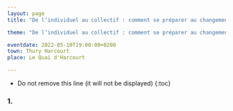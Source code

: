 ```yaml
---
layout: page
title: "De l’individuel au collectif : comment se préparer au changement climatique ?<br />Construire ensemble la sobriété à l’échelle des territoires"

theme: "De l’individuel au collectif : comment se préparer au changement climatique ?"

eventdate: 2022-05-10T19:00:00+0200
town: Thury Harcourt
place: Le Quai d'Harcourt

---
```



* Do not remove this line (it will not be displayed) 
{:toc}


### 1. 